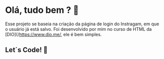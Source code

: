 # Olá, tudo bem ? 🤟

Esse projeto se baseia na criação da página de login do Instragam, em que o usuário já está salvo. Foi desenvolvido por mim no curso de HTML da 
[DIO](/https://www.dio.me/, ele é bem simples.

## Let´s Code! 🚀
